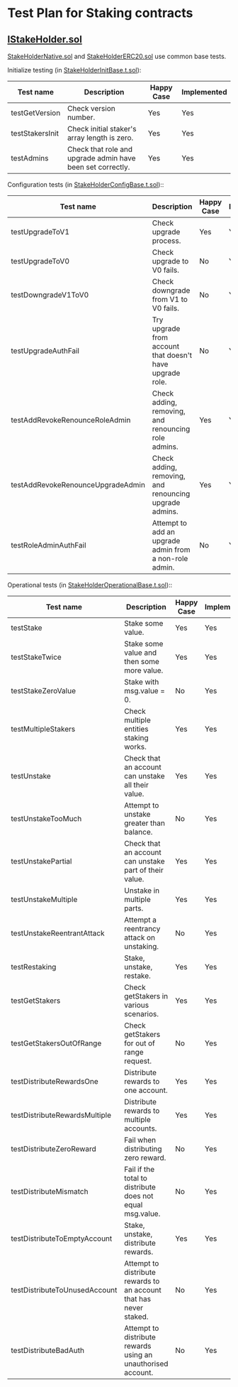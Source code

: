 # Test Plan for Staking contracts

## [IStakeHolder.sol](../../contracts/staking/IStakeHolder.sol)

[StakeHolderNative.sol](../../contracts/staking/StakeHolderNative.sol) and [StakeHolderERC20.sol](../../contracts/staking/StakeHolderERC20.sol) use common base tests.

Initialize testing (in [StakeHolderInitBase.t.sol](../../contracts/staking/StakeHolderInitBase.t.sol)):

| Test name                       | Description                                                | Happy Case | Implemented |
|---------------------------------|------------------------------------------------------------|------------|-------------|
| testGetVersion                  | Check version number.                                      | Yes        | Yes         |
| testStakersInit                 | Check initial staker's array length is zero.               | Yes        | Yes         |
| testAdmins                      | Check that role and upgrade admin have been set correctly. | Yes        | Yes         |


Configuration tests (in [StakeHolderConfigBase.t.sol](../../contracts/staking/StakeHolderConfigBase.t.sol))::

| Test name                       | Description                                                | Happy Case | Implemented |
|---------------------------------|------------------------------------------------------------|------------|-------------|
| testUpgradeToV1                 | Check upgrade process.                                     | Yes        | Yes         |
| testUpgradeToV0                 | Check upgrade to V0 fails.                                 | No         | Yes         |
| testDowngradeV1ToV0             | Check downgrade from V1 to V0 fails.                       | No         | Yes         |
| testUpgradeAuthFail             | Try upgrade from account that doesn't have upgrade role.   | No         | Yes         |
| testAddRevokeRenounceRoleAdmin  | Check adding, removing, and renouncing role admins.        | Yes        | Yes         |
| testAddRevokeRenounceUpgradeAdmin | Check adding, removing, and renouncing upgrade admins.   | Yes        | Yes         |
| testRoleAdminAuthFail           | Attempt to add an upgrade admin from a non-role admin.     | No         | Yes         |


Operational tests (in [StakeHolderOperationalBase.t.sol](../../contracts/staking/StakeHolderOperationalBase.t.sol))::

| Test name                      | Description                                                 | Happy Case | Implemented |
|--------------------------------|-------------------------------------------------------------|------------|-------------|
| testStake                      | Stake some value.                                           | Yes        | Yes         |
| testStakeTwice                 | Stake some value and then some more value.                  | Yes        | Yes         |
| testStakeZeroValue             | Stake with msg.value = 0.                                   | No         | Yes         |
| testMultipleStakers            | Check multiple entities staking works.                      | Yes        | Yes         |
| testUnstake                    | Check that an account can unstake all their value.          | Yes        | Yes         |
| testUnstakeTooMuch             | Attempt to unstake greater than balance.                    | No         | Yes         |
| testUnstakePartial             | Check that an account can unstake part of their value.      | Yes        | Yes         |
| testUnstakeMultiple            | Unstake in multiple parts.                                  | Yes        | Yes         |
| testUnstakeReentrantAttack     | Attempt a reentrancy attack on unstaking.                   | No         | Yes         |
| testRestaking                  | Stake, unstake, restake.                                    | Yes        | Yes         |
| testGetStakers                 | Check getStakers in various scenarios.                      | Yes        | Yes         |
| testGetStakersOutOfRange       | Check getStakers for out of range request.                  | No         | Yes         |
| testDistributeRewardsOne       | Distribute rewards to one account.                          | Yes        | Yes         |
| testDistributeRewardsMultiple  | Distribute rewards to multiple accounts.                    | Yes        | Yes         |
| testDistributeZeroReward       | Fail when distributing zero reward.                         | No         | Yes         |
| testDistributeMismatch         | Fail if the total to distribute does not equal msg.value.   | No         | Yes         |
| testDistributeToEmptyAccount   | Stake, unstake, distribute rewards.                         | Yes        | Yes         |
| testDistributeToUnusedAccount  | Attempt to distribute rewards to an account that has never staked. | No  | Yes         |
| testDistributeBadAuth  | Attempt to distribute rewards using an unauthorised account.        | No  | Yes         |


